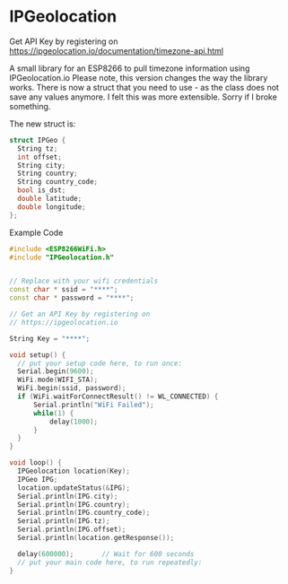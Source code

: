 # IPGeolocation

Get API Key by registering on 
https://ipgeolocation.io/documentation/timezone-api.html

A small library for an ESP8266 to pull timezone information using IPGeolocation.io
Please note, this version changes the way the library works. There is now a struct that you need to use - as the class does not save any values anymore. I felt this was more extensible. Sorry if I broke something.

The new struct is:
```C++
struct IPGeo {
  String tz;
  int offset;
  String city;
  String country;
  String country_code;
  bool is_dst;
  double latitude;
  double longitude;
};
```
Example Code

```C++
#include <ESP8266WiFi.h>
#include "IPGeolocation.h"


// Replace with your wifi credentials
const char * ssid = "****";
const char * password = "****";

// Get an API Key by registering on
// https://ipgeolocation.io

String Key = "****";

void setup() {
  // put your setup code here, to run once:
  Serial.begin(9600);
  WiFi.mode(WIFI_STA);
  WiFi.begin(ssid, password);
  if (WiFi.waitForConnectResult() != WL_CONNECTED) {
      Serial.println("WiFi Failed");
      while(1) {
          delay(1000);
      }
  }
}

void loop() {
  IPGeolocation location(Key);
  IPGeo IPG;
  location.updateStatus(&IPG);
  Serial.println(IPG.city);
  Serial.println(IPG.country);
  Serial.println(IPG.country_code);
  Serial.println(IPG.tz);
  Serial.println(IPG.offset);
  Serial.println(location.getResponse());

  delay(600000);       // Wait for 600 seconds
  // put your main code here, to run repeatedly:
}
```



